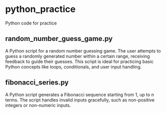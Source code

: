 # python_practice
Python code for practice

## random_number_guess_game.py
A Python script for a random number guessing game. The user attempts to guess a randomly generated number within a certain range, receiving feedback to guide their guesses. This script is ideal for practicing basic Python concepts like loops, conditionals, and user input handling.

## fibonacci_series.py
A Python script generates a Fibonacci sequence starting from 1, up to n terms. The script handles invalid inputs gracefully, such as non-positive integers or non-numeric inputs.
